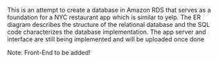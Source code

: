 This is an attempt to create a database in Amazon RDS that serves as a foundation for a NYC restaurant app which is similar to yelp.
The ER diagram describes the structure of the relational database and the SQL code characterizes the database implementation. The app server and interface are still being implemented and will be uploaded once done

Note: Front-End to be added!
